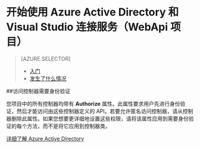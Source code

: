 <properties 
	pageTitle="开始使用 Azure Active Directory 和 Visual Studio 连接服务（WebApi 项目）| Azure" 
	description="通过 Visual Studio 连接服务连接到或创建 Azure AD 之后，如何在 WebApi 项目中开始使用 Azure Active Directory" 
	services="active-directory"
	documentationCenter="" 
	authors="TomArcher" 
	manager="douge" 
	editor=""/>
  
<tags 
	ms.service="active-directory" 
	ms.date="03/28/2016"
	wacn.date="07/05/2016"/>

# 开始使用 Azure Active Directory 和 Visual Studio 连接服务（WebApi 项目）

> [AZURE.SELECTOR]
> - [入门](/documentation/articles/vs-active-directory-webapi-getting-started/)
> - [发生了什么情况](/documentation/articles/vs-active-directory-webapi-what-happened/)

##访问控制器需要身份验证
 
您项目中的所有控制器均带有 **Authorize** 属性。此属性要求用户先进行身份验证，然后才能访问由这些控制器定义的 API。若要允许匿名访问控制器，请从控制器删除此属性。如果您想要更详细地设置这些权限，请将该属性应用到需要身份验证的每个方法，而不是将它应用到控制器类。

[详细了解 Azure Active Directory](/documentation/services/active-directory/)
 
<!---HONumber=Mooncake_0620_2016-->